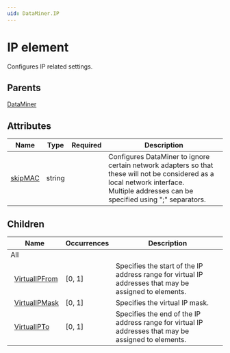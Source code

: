 ```yaml
---
uid: DataMiner.IP
---
```


# IP element

Configures IP related settings.

## Parents

[DataMiner](xref:DataMiner)

## Attributes

| Name | Type | Required | Description |
| --- | --- | --- | --- |
| [skipMAC](xref:DataMiner.IP-skipMAC) | string |  | Configures DataMiner to ignore certain network adapters so that these will not be considered as a local network interface.<br>Multiple addresses can be specified using ";" separators. |

## Children

| Name | Occurrences | Description |
| --- | --- | --- |
| All |  |  |
| &#160;&#160;[VirtualIPFrom](xref:DataMiner.IP.VirtualIPFrom) | [0, 1] | Specifies the start of the IP address range for virtual IP addresses that may be assigned to elements. |
| &#160;&#160;[VirtualIPMask](xref:DataMiner.IP.VirtualIPMask) | [0, 1] | Specifies the virtual IP mask. |
| &#160;&#160;[VirtualIPTo](xref:DataMiner.IP.VirtualIPTo) | [0, 1] | Specifies the end of the IP address range for virtual IP addresses that may be assigned to elements. |
